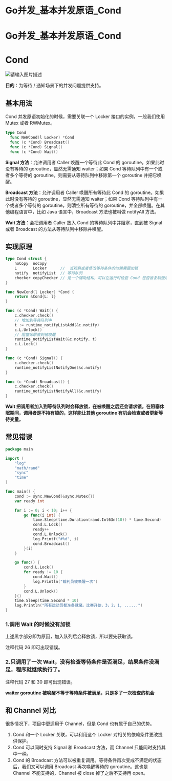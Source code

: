 # Go并发_基本并发原语_Cond


# Go并发_基本并发原语_Cond

# Cond

![请输入图片描述](./images/2024/08/3356714874.jpg)

**目的**：为等待 / 通知场景下的并发问题提供支持。

## 基本用法

Cond 并发原语初始化的时候，需要关联一个 Locker 接口的实例，一般我们使用 Mutex 或者 RWMutex。

```go
type Cond
  func NeWCond(l Locker) *Cond
  func (c *Cond) Broadcast()
  func (c *Cond) Signal()
  func (c *Cond) Wait()
```

**Signal 方法**：允许调用者 Caller 唤醒一个等待此 Cond 的 goroutine。如果此时没有等待的 goroutine，显然无需通知 waiter；如果 Cond 等待队列中有一个或者多个等待的 goroutine，则需要从等待队列中移除第一个 goroutine 并把它唤醒。

**Broadcast 方法**：允许调用者 Caller 唤醒所有等待此 Cond 的 goroutine。如果此时没有等待的 goroutine，显然无需通知 waiter；如果 Cond 等待队列中有一个或者多个等待的 goroutine，则清空所有等待的 goroutine，并全部唤醒。在其他编程语言中，比如 Java 语言中，Broadcast 方法也被叫做 notifyAll 方法。

**Wait 方法**：会把调用者 Caller 放入 Cond 的等待队列中并阻塞，直到被 Signal 或者 Broadcast 的方法从等待队列中移除并唤醒。

## 实现原理

```go
type Cond struct {
	noCopy  noCopy
	L       Locker      //  当观察或者修改等待条件的时候需要加锁
	notify  notifyList  // 等待队列
	checker copyChecker // 是一个辅助结构，可以在运行时检查 Cond 是否被复制使用。
}

func NewCond(l Locker) *Cond {
	return &Cond{L: l}
}

func (c *Cond) Wait() {
	c.checker.check()
	// 增加到等待队列中
	t := runtime_notifyListAdd(&c.notify)
	c.L.Unlock()
	// 阻塞休眠直到被唤醒
	runtime_notifyListWait(&c.notify, t)
	c.L.Lock()
}

func (c *Cond) Signal() {
	c.checker.check()
	runtime_notifyListNotifyOne(&c.notify)
}

func (c *Cond) Broadcast() {
	c.checker.check()
	runtime_notifyListNotifyAll(&c.notify)
}
```

**Wait 把调用者加入到等待队列时会释放锁，在被唤醒之后还会请求锁。在阻塞休眠期间，调用者是不持有锁的，这样能让其他 goroutine 有机会检查或者更新等待变量。**

## 常见错误

```go
package main

import (
	"log"
	"math/rand"
	"sync"
	"time"
)

func main() {
	cond := sync.NewCond(&sync.Mutex{})
	var ready int

	for i := 0; i < 10; i++ {
		go func(i int) {
			time.Sleep(time.Duration(rand.Int63n(10)) * time.Second)
			cond.L.Lock()
			ready++
			cond.L.Unlock()
			log.Printf("#%d", i)
			cond.Broadcast()
		}(i)
	}

	go func() {
		cond.L.Lock()
		for ready != 10 {
			cond.Wait()
			log.Println("裁判员被唤醒一次")
		}
		cond.L.Unlock()
	}()
	time.Sleep(time.Second * 10)
	log.Println("所有运动员都准备就绪。比赛开始，3，2，1, ......")
}
```

### 1.调用 Wait 的时候没有加锁

上述黑字部分即为原因，加入队列后会释放锁，所以要先获取锁。

注释代码 26 即可出现错误。

### 2.只调用了一次 Wait，没有检查等待条件是否满足，结果条件没满足，程序就继续执行了。

注释代码 27 和 30 即可出现错误。

**waiter goroutine 被唤醒不等于等待条件被满足，只是多了一次检查的机会**

## 和 Channel 对比

很多情况下，项目中更适用于 Channel，但是 Cond 也有属于自己的优势。

1. Cond 和一个 Locker 关联，可以利用这个 Locker 对相关的依赖条件更改提供保护。
2. Cond 可以同时支持 Signal 和 Broadcast 方法，而 Channel 只能同时支持其中一种。
3. Cond 的 Broadcast 方法可以被重复调用。等待条件再次变成不满足的状态后，我们又可以调用 Broadcast 再次唤醒等待的 goroutine。这也是 Channel 不能支持的，Channel 被 close 掉了之后不支持再 open。
